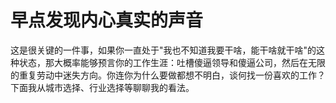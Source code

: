 # 早点发现内心真实的声音

这是很关键的一件事，如果你一直处于"我也不知道我要干啥，能干啥就干啥"的这种状态，那大概率能够预言你的工作生涯：吐槽傻逼领导和傻逼公司，然后在无限的重复劳动中迷失方向。你连你为什么要做都想不明白，谈何找一份喜欢的工作？下面我从城市选择、行业选择等聊聊我的看法。